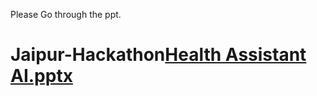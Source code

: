 Please Go through the ppt.

# Jaipur-Hackathon[Health Assistant AI.pptx](https://github.com/niteshmandall/Jaipur-Hackathon/files/11024872/Health.Assistant.AI.pptx)
